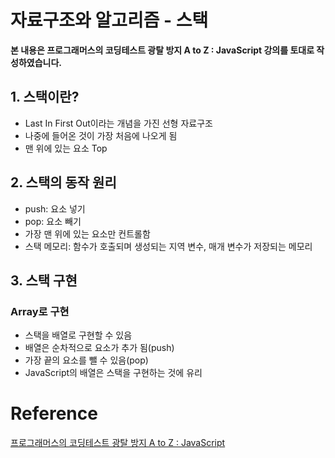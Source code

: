 # 자료구조와 알고리즘 - 스택



**본 내용은 프로그래머스의 코딩테스트 광탈 방지 A to Z : JavaScript 강의를 토대로 작성하였습니다.**



## 1. 스택이란?

* Last In First Out이라는 개념을 가진 선형 자료구조
* 나중에 들어온 것이 가장 처음에 나오게 됨
* 맨 위에 있는 요소 Top



## 2. 스택의 동작 원리

* push: 요소 넣기
* pop: 요소 빼기
* 가장 맨 위에 있는 요소만 컨트롤함
* 스택 메모리: 함수가 호출되며 생성되는 지역 변수, 매개 변수가 저장되는 메모리



## 3. 스택 구현

### Array로 구현

* 스택을 배열로 구현할 수 있음
* 배열은 순차적으로 요소가 추가 됨(push)
* 가장 끝의 요소를 뺄 수 있음(pop)
* JavaScript의 배열은 스택을 구현하는 것에 유리

# Reference

[프로그래머스의 코딩테스트 광탈 방지 A to Z : JavaScript](https://school.programmers.co.kr/learn/courses/13213)

